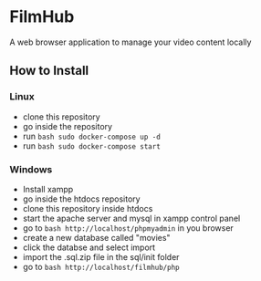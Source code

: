 # FilmHub

A web browser application to manage your video content locally 

## How to Install
### Linux 
- clone this repository 
- go inside the repository
- run ```bash sudo docker-compose up -d```
- run ```bash sudo docker-compose start```

### Windows

- Install xampp
- go inside the htdocs repository
- clone this repository inside htdocs
- start the apache server and mysql in xampp control panel
- go to ```bash http://localhost/phpmyadmin``` in you browser
- create a new database called "movies"
- click the databse and select import
- import the .sql.zip file in the sql/init folder
- go to ```bash http://localhost/filmhub/php```
